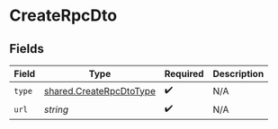 # CreateRpcDto


## Fields

| Field                                                                     | Type                                                                      | Required                                                                  | Description                                                               |
| ------------------------------------------------------------------------- | ------------------------------------------------------------------------- | ------------------------------------------------------------------------- | ------------------------------------------------------------------------- |
| `type`                                                                    | [shared.CreateRpcDtoType](../../../sdk/models/shared/createrpcdtotype.md) | :heavy_check_mark:                                                        | N/A                                                                       |
| `url`                                                                     | *string*                                                                  | :heavy_check_mark:                                                        | N/A                                                                       |